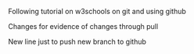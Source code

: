 Following tutorial on w3schools on git and using github

Changes for evidence of changes through pull

New line just to push new branch to github
